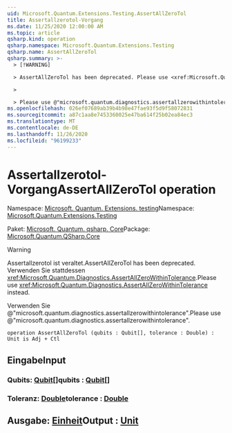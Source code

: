 ```yaml
---
uid: Microsoft.Quantum.Extensions.Testing.AssertAllZeroTol
title: Assertallzerotol-Vorgang
ms.date: 11/25/2020 12:00:00 AM
ms.topic: article
qsharp.kind: operation
qsharp.namespace: Microsoft.Quantum.Extensions.Testing
qsharp.name: AssertAllZeroTol
qsharp.summary: >-
  > [!WARNING]

  > AssertAllZeroTol has been deprecated. Please use <xref:Microsoft.Quantum.Diagnostics.AssertAllZeroWithinTolerance> instead.

  >

  > Please use @"microsoft.quantum.diagnostics.assertallzerowithintolerance".
ms.openlocfilehash: 026ef07689ab39b4b98e47fae93f5d9f58072831
ms.sourcegitcommit: a87c1aa8e7453360025e47ba614f25b02ea84ec3
ms.translationtype: MT
ms.contentlocale: de-DE
ms.lasthandoff: 11/26/2020
ms.locfileid: "96199233"
---
```

# <a name="assertallzerotol-operation"></a><span data-ttu-id="ce49b-102">Assertallzerotol-Vorgang</span><span class="sxs-lookup"><span data-stu-id="ce49b-102">AssertAllZeroTol operation</span></span>

<span data-ttu-id="ce49b-103">Namespace: [Microsoft. Quantum. Extensions. testing](xref:Microsoft.Quantum.Extensions.Testing)</span><span class="sxs-lookup"><span data-stu-id="ce49b-103">Namespace: [Microsoft.Quantum.Extensions.Testing](xref:Microsoft.Quantum.Extensions.Testing)</span></span>

<span data-ttu-id="ce49b-104">Paket: [Microsoft. Quantum. qsharp. Core](https://nuget.org/packages/Microsoft.Quantum.QSharp.Core)</span><span class="sxs-lookup"><span data-stu-id="ce49b-104">Package: [Microsoft.Quantum.QSharp.Core](https://nuget.org/packages/Microsoft.Quantum.QSharp.Core)</span></span>


> [!WARNING]
> <span data-ttu-id="ce49b-105">Assertallzerotol ist veraltet.</span><span class="sxs-lookup"><span data-stu-id="ce49b-105">AssertAllZeroTol has been deprecated.</span></span> <span data-ttu-id="ce49b-106">Verwenden Sie stattdessen <xref:Microsoft.Quantum.Diagnostics.AssertAllZeroWithinTolerance>.</span><span class="sxs-lookup"><span data-stu-id="ce49b-106">Please use <xref:Microsoft.Quantum.Diagnostics.AssertAllZeroWithinTolerance> instead.</span></span>
>
> <span data-ttu-id="ce49b-107">Verwenden Sie @"microsoft.quantum.diagnostics.assertallzerowithintolerance".</span><span class="sxs-lookup"><span data-stu-id="ce49b-107">Please use @"microsoft.quantum.diagnostics.assertallzerowithintolerance".</span></span>



```qsharp
operation AssertAllZeroTol (qubits : Qubit[], tolerance : Double) : Unit is Adj + Ctl
```


## <a name="input"></a><span data-ttu-id="ce49b-108">Eingabe</span><span class="sxs-lookup"><span data-stu-id="ce49b-108">Input</span></span>

### <a name="qubits--qubit"></a><span data-ttu-id="ce49b-109">Qubits: [Qubit](xref:microsoft.quantum.lang-ref.qubit)[]</span><span class="sxs-lookup"><span data-stu-id="ce49b-109">qubits : [Qubit](xref:microsoft.quantum.lang-ref.qubit)[]</span></span>




### <a name="tolerance--double"></a><span data-ttu-id="ce49b-110">Toleranz: [Double](xref:microsoft.quantum.lang-ref.double)</span><span class="sxs-lookup"><span data-stu-id="ce49b-110">tolerance : [Double](xref:microsoft.quantum.lang-ref.double)</span></span>





## <a name="output--unit"></a><span data-ttu-id="ce49b-111">Ausgabe: [Einheit](xref:microsoft.quantum.lang-ref.unit)</span><span class="sxs-lookup"><span data-stu-id="ce49b-111">Output : [Unit](xref:microsoft.quantum.lang-ref.unit)</span></span>

